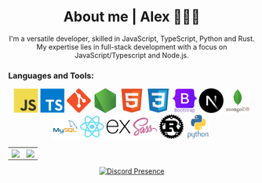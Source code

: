 <div align="center">
<h1>About me |  Alex 👨🏻‍💻</h1>
I'm a versatile developer, skilled in JavaScript, TypeScript, Python and Rust. My expertise lies in full-stack development with a focus on JavaScript/Typescript and Node.js.
<h3 align="left">Languages and Tools:</h3>
<p>
<a href="https://developer.mozilla.org/es/docs/Web/JavaScript"><img src="https://github.com/devicons/devicon/raw/refs/heads/master/icons/javascript/javascript-original.svg" width="50px" /></a>
<a href="https://www.typescriptlang.org"><img src="https://github.com/devicons/devicon/raw/refs/heads/master/icons/typescript/typescript-original.svg" width="50px" /></a>
<a href="https://git-scm.com"><img src="https://github.com/devicons/devicon/raw/refs/heads/master/icons/git/git-original.svg" width="50px" /></a>
<a href="https://nodejs.org"><img src="https://github.com/devicons/devicon/raw/refs/heads/master/icons/nodejs/nodejs-original.svg" width="50px" /></a>
<a href="https://developer.mozilla.org/es/docs/Web/HTML"><img src="https://github.com/devicons/devicon/raw/refs/heads/master/icons/html5/html5-original.svg" width="50px" /></a>
<a href="https://developer.mozilla.org/es/docs/Web/CSS"><img src="https://github.com/devicons/devicon/raw/refs/heads/master/icons/css3/css3-original.svg" width="50px" /></a>
<a href="https://getbootstrap.com"><img src="https://github.com/devicons/devicon/raw/refs/heads/master/icons/bootstrap/bootstrap-original-wordmark.svg" width="50px" /></a>
<a href="https://nextjs.org"><img src="https://github.com/devicons/devicon/raw/refs/heads/master/icons/nextjs/nextjs-original.svg" width="50px" /></a>
<a href="https://www.mongodb.com"><img src="https://github.com/devicons/devicon/raw/refs/heads/master/icons/mongodb/mongodb-original-wordmark.svg" width="50px" /></a>
<a href="https://www.mysql.com"><img src="https://github.com/devicons/devicon/raw/refs/heads/master/icons/mysql/mysql-original-wordmark.svg" width="50px" /></a>
<a href="https://es.react.dev"><img src="https://github.com/devicons/devicon/raw/refs/heads/master/icons/react/react-original.svg" width="50px" /></a>
<a href="https://expressjs.com"><img src="https://github.com/devicons/devicon/raw/refs/heads/master/icons/express/express-original.svg" width="50px" /></a>
<a href="https://sass-lang.com"><img src="https://github.com/devicons/devicon/raw/refs/heads/master/icons/sass/sass-original.svg" width="50px" /></a>
<a href="https://www.rust-lang.org"><img src="https://github.com/devicons/devicon/raw/refs/heads/master/icons/rust/rust-original.svg" width="50px" /></a>
<a href="https://www.python.org"><img src="https://github.com/devicons/devicon/raw/refs/heads/master/icons/python/python-original-wordmark.svg" width="50px" /></a>
</p>
<table>
  <tr>
    <td align="center" style="padding=0;width=50%;">
      <img align="center" style="padding=0;" src="https://grs.quantumly.dev/api/?username=xnayx&show_icons=true&title_color=4F8CC9&text_color=9f9f9f&bg_color=00000000&hide_border=true&icon_color=4F8CC9&hide_title=true&count_private=true" />
    </td>
    <td align="center" style="padding=0;width=50%;">
      <img align="center" style="padding=0;" src="https://grs.quantumly.dev/api/top-langs/?username=xnayx&layout=compact&show_icons=true&title_color=4F8CC9&text_color=9f9f9f&bg_color=00000000&hide_border=true&icon_color=00000000&count_private=true" />
    </td>
  </tr>
</table>

[![Discord Presence](https://lanyard.cnrad.dev/api/795360779237851167)](https://discord.com/users/795360779237851167)
</div>
